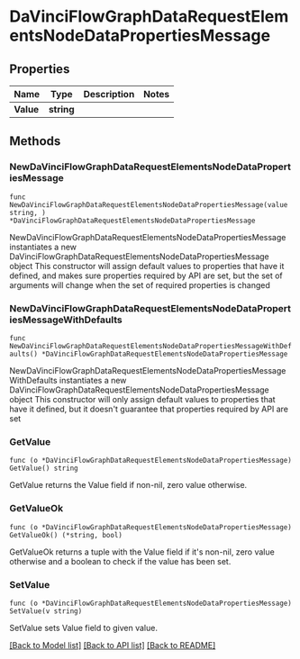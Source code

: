 # DaVinciFlowGraphDataRequestElementsNodeDataPropertiesMessage

## Properties

Name | Type | Description | Notes
------------ | ------------- | ------------- | -------------
**Value** | **string** |  | 

## Methods

### NewDaVinciFlowGraphDataRequestElementsNodeDataPropertiesMessage

`func NewDaVinciFlowGraphDataRequestElementsNodeDataPropertiesMessage(value string, ) *DaVinciFlowGraphDataRequestElementsNodeDataPropertiesMessage`

NewDaVinciFlowGraphDataRequestElementsNodeDataPropertiesMessage instantiates a new DaVinciFlowGraphDataRequestElementsNodeDataPropertiesMessage object
This constructor will assign default values to properties that have it defined,
and makes sure properties required by API are set, but the set of arguments
will change when the set of required properties is changed

### NewDaVinciFlowGraphDataRequestElementsNodeDataPropertiesMessageWithDefaults

`func NewDaVinciFlowGraphDataRequestElementsNodeDataPropertiesMessageWithDefaults() *DaVinciFlowGraphDataRequestElementsNodeDataPropertiesMessage`

NewDaVinciFlowGraphDataRequestElementsNodeDataPropertiesMessageWithDefaults instantiates a new DaVinciFlowGraphDataRequestElementsNodeDataPropertiesMessage object
This constructor will only assign default values to properties that have it defined,
but it doesn't guarantee that properties required by API are set

### GetValue

`func (o *DaVinciFlowGraphDataRequestElementsNodeDataPropertiesMessage) GetValue() string`

GetValue returns the Value field if non-nil, zero value otherwise.

### GetValueOk

`func (o *DaVinciFlowGraphDataRequestElementsNodeDataPropertiesMessage) GetValueOk() (*string, bool)`

GetValueOk returns a tuple with the Value field if it's non-nil, zero value otherwise
and a boolean to check if the value has been set.

### SetValue

`func (o *DaVinciFlowGraphDataRequestElementsNodeDataPropertiesMessage) SetValue(v string)`

SetValue sets Value field to given value.



[[Back to Model list]](../README.md#documentation-for-models) [[Back to API list]](../README.md#documentation-for-api-endpoints) [[Back to README]](../README.md)


